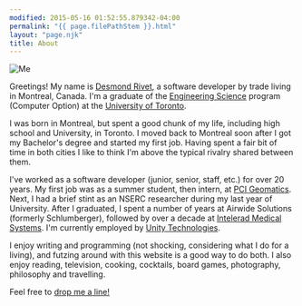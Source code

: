 ```yaml
---
modified: 2015-05-16 01:52:55.879342-04:00
permalink: "{{ page.filePathStem }}.html"
layout: "page.njk"
title: About
---
```


<section class="h-card">

<img class="u-photo mug-about" src="/static/img/me04.jpg"
     alt="Me" title="Me"/>

Greetings!  My name is [Desmond Rivet][1], a <span class="p-note">software
developer</span> by trade living in <span class="p-locality">Montreal<span>,
<span class="p-country">Canada</span>.  I'm a graduate of the [Engineering
Science][2] program (Computer Option) at the [University of Toronto][3].

I was born in Montreal, but spent a good chunk of my life, including high
school and University, in Toronto.  I moved back to Montreal soon after I
got my Bachelor's degree and started my first job.  Having spent a fair bit
of time in both cities I like to think I'm above the typical rivalry shared
between them.

I've worked as a software developer (junior, senior, staff, etc.) for over
20 years.  My first job was as a summer student, then intern, at [PCI
Geomatics][4].  Next, I had a brief stint as an NSERC researcher during my
last year of University.  After I graduated, I spent a number of years at
Airwide Solutions (formerly Schlumberger), followed by over a decade at
[Intelerad Medical Systems][5].  I'm currently employed by [Unity
Technologies][6].

I enjoy writing and programming (not shocking, considering what I do for a
living), and futzing around with this website is a good way to do both.  I
also enjoy reading, television, cooking, cocktails, board games,
photography, philosophy and travelling.

Feel free to <a class="u-email" href="mailto:hello@desmondrivet.com">drop me
a line!</a>

</section>

[1]: /
[2]: https://engsci.utoronto.ca/
[3]: https://www.utoronto.ca/
[4]: https://catalyst.earth/
[5]: https://www.intelerad.com/en/
[6]: https://unity.com/
